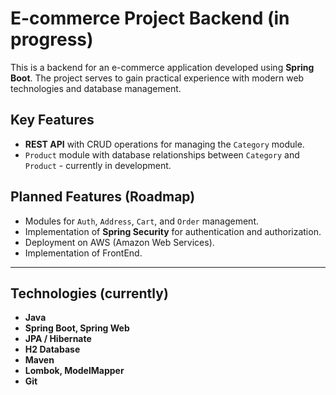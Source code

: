 # E-commerce Project Backend (in progress)

This is a backend for an e-commerce application developed using **Spring Boot**. The project serves to gain practical experience with modern web technologies and database management.

## Key Features
* **REST API** with CRUD operations for managing the `Category` module.
* `Product` module with database relationships between `Category` and `Product` - currently in development.

## Planned Features (Roadmap)
* Modules for `Auth`, `Address`, `Cart`, and `Order` management.
* Implementation of **Spring Security** for authentication and authorization.
* Deployment on AWS (Amazon Web Services).
* Implementation of FrontEnd.

---

## Technologies (currently)
* **Java**
* **Spring Boot, Spring Web**
* **JPA / Hibernate**
* **H2 Database**
* **Maven**
* **Lombok, ModelMapper**
* **Git**
